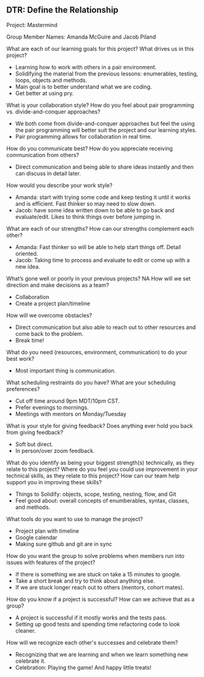 ## DTR: Define the Relationship

Project: Mastermind

Group Member Names: Amanda McGuire and Jacob Piland


What are each of our learning goals for this project? What drives us in this project?

  - Learning how to work with others in a pair environment.
  - Solidifying the material from the previous lessons: enumerables, testing, loops, objects and methods.
  - Main goal is to better understand what we are coding.
  - Get better at using pry.

What is your collaboration style? How do you feel about pair programming vs. divide-and-conquer approaches?

  - We both come from divide-and-conquer approaches but feel the using the pair programming will better suit the project and our learning styles.
  - Pair programming allows for collaboration in real time.

How do you communicate best? How do you appreciate receiving communication from others?

  - Direct communication and being able to share ideas instantly and then can discuss in detail later.

How would you describe your work style?

  - Amanda: start with trying some code and keep testing it until it works and is efficient. Fast thinker so may need to slow down.
  - Jacob: have some idea written down to be able to go back and evaluate/edit. Likes to think things over before jumping in.

What are each of our strengths? How can our strengths complement each other?

  - Amanda: Fast thinker so will be able to help start things off. Detail oriented.
  - Jacob: Taking time to process and evaluate to edit or come up with a new idea.

What’s gone well or poorly in your previous projects?
  NA
How will we set direction and make decisions as a team?

  - Collaboration
  - Create a project plan/timeline

How will we overcome obstacles?

  - Direct communication but also able to reach out to other resources and come back to the problem.
  - Break time!

What do you need (resources, environment, communication) to do your best work?

  - Most important thing is communication.

What scheduling restraints do you have? What are your scheduling preferences?

  - Cut off time around 9pm MDT/10pm CST.
  - Prefer evenings to mornings.
  - Meetings with mentors on Monday/Tuesday

What is your style for giving feedback? Does anything ever hold you back from giving feedback?

  - Soft but direct.
  - In person/over zoom feedback.

What do you identify as being your biggest strength(s) technically, as they relate to this project? Where do you feel you could use improvement in your technical skills, as they relate to this project? How can our team help support you in improving these skills?

  - Things to Solidify: objects, scope, testing, nesting, flow, and Git
  - Feel good about: overall concepts of enumberables, syntax, classes, and methods.

What tools do you want to use to manage the project?

  - Project plan with timeline
  - Google calendar
  - Making sure github and git are in sync

How do you want the group to solve problems when members run into issues with features of the project?

  - If there is something we are stuck on take a 15 minutes to google.
  - Take a short break and try to think about anything else.
  - If we are stuck longer reach out to others (mentors, cohort mates).

How do you know if a project is successful? How can we achieve that as a group?

  -  A project is successful if it mostly works and the tests pass.
  -  Setting up good tests and spending time refactoring code to look cleaner.

How will we recognize each other's successes and celebrate them?

  - Recognizing that we are learning and when we learn something new celebrate it.
  - Celebration: Playing the game! And happy little treats!
